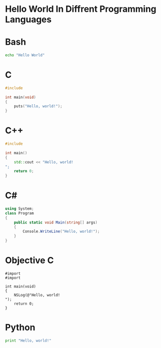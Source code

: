 # Hello World In Diffrent Programming Languages
# Bash
```bash
echo "Hello World"
```
# C
```c
#include 
 
int main(void)
{
    puts("Hello, world!");
}
```
# C++
```cpp
#include 
 
int main()
{
    std::cout << "Hello, world!
";
    return 0;
}
```
# C#
```c#
using System;
class Program
{
    public static void Main(string[] args)
    {
        Console.WriteLine("Hello, world!");
    }
}
```
# Objective C
```obj_C
#import 
#import 
 
int main(void)
{
    NSLog(@"Hello, world!
");
    return 0;
}
```
# Python
```python
print "Hello, world!"
```
